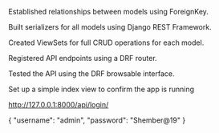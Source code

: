 Established relationships between models using ForeignKey.


Built serializers for all models using Django REST Framework.


Created ViewSets for full CRUD operations for each model.


Registered API endpoints using a DRF router.


Tested the API using the DRF browsable interface.


Set up a simple index view to confirm the app is running



http://127.0.0.1:8000/api/login/


{
  "username": "admin",
  "password": "Shember@19"
}


